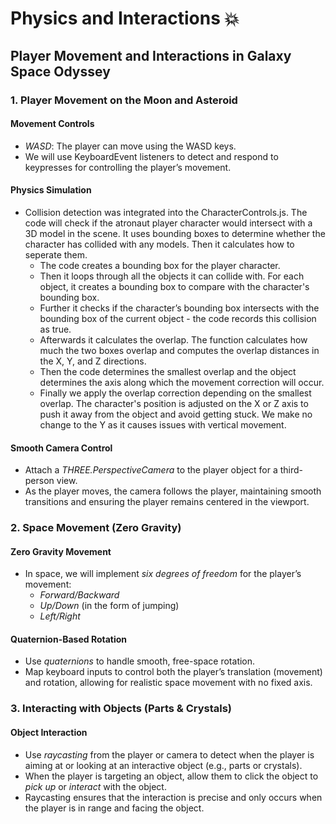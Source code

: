 # Physics and Interactions :collision:


## Player Movement and Interactions in Galaxy Space Odyssey

### 1. Player Movement on the Moon and Asteroid 

#### Movement Controls
- *WASD*: The player can move using the WASD keys.
- We will use KeyboardEvent listeners to detect and respond to keypresses for controlling the player’s movement.

#### Physics Simulation
- Collision detection was integrated into the CharacterControls.js. The code will check if the atronaut player character would intersect with a 3D model in the scene. It uses bounding boxes to determine whether the character has collided with any models. Then it calculates how to seperate them.
  - The code creates a bounding box for the player character.
  - Then it loops through all the objects it can collide with. For each object, it creates a bounding box to compare with the character's bounding box.
  - Further it checks if the character’s bounding box intersects with the bounding box of the current object - the code records this collision as true.
  - Afterwards it calculates the overlap. The function calculates how much the two boxes overlap and computes the overlap distances in the X, Y, and Z directions.
  - Then the code determines the smallest overlap and the object determines the axis along which the movement correction will occur.
  - Finally we apply the overlap correction depending on the smallest overlap. The character's position is adjusted on the X or Z axis to push it away from the object and avoid getting stuck. We make no change to the Y as it causes issues with vertical movement.


#### Smooth Camera Control
- Attach a *THREE.PerspectiveCamera* to the player object for a third-person view.
- As the player moves, the camera follows the player, maintaining smooth transitions and ensuring the player remains centered in the viewport.

### 2. Space Movement (Zero Gravity)

#### Zero Gravity Movement
- In space, we will implement *six degrees of freedom* for the player’s movement:
  - *Forward/Backward*
  - *Up/Down*  (in the form of jumping)
  - *Left/Right*
  
#### Quaternion-Based Rotation
- Use *quaternions* to handle smooth, free-space rotation.
- Map keyboard inputs to control both the player’s translation (movement) and rotation, allowing for realistic space movement with no fixed axis.
  
### 3. Interacting with Objects (Parts & Crystals)

#### Object Interaction
- Use *raycasting* from the player or camera to detect when the player is aiming at or looking at an interactive object (e.g., parts or crystals).
- When the player is targeting an object, allow them to click the object to *pick up* or *interact* with the object.
- Raycasting ensures that the interaction is precise and only occurs when the player is in range and facing the object.
